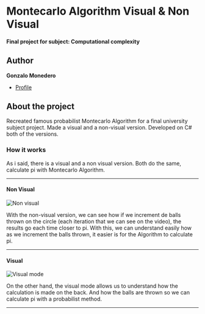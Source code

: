 # Montecarlo Algorithm Visual & Non Visual
#### Final project for subject: Computational complexity

## Author

**Gonzalo Monedero**
- [Profile](https://github.com/niiixx)

## About the project

Recreated famous probabilist Montecarlo Algorithm for a final university subject project. 
Made a visual and a non-visual version. Developed on C# both of the versions.

### How it works
As i said, there is a visual and a non visual version. Both do the same, calculate pi with 
Montecarlo Algorithm.

***
#### Non Visual
![Non visual](https://i.ibb.co/t8gCYfR/2efc97f7f1746d2ef452c2c317985327.gif)

With the non-visual version, we can see how if we increment de balls thrown on the circle 
(each iteration that we can see on the video), the results go each time closer to pi. With
this, we can understand easily how as we increment the balls thrown, it easier is for the Algorithm
to calculate pi.
***

#### Visual
![Visual mode](https://i.ibb.co/0ZSdVHS/bd992a20613f47692dd8c02c54079384.gif)

On the other hand, the visual mode allows us to understand how the calculation is made on
the back. And how the balls are thrown so we can calculate pi with a probabilist
method.
***
